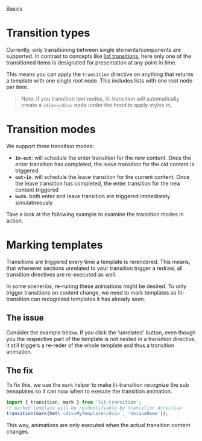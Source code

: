 Basics

# Transition types

Currently, only transitioning between single elements/components are supported.
In contrast to concepts like [list transitions](https://vuejs.org/v2/guide/transitions.html#List-Transitions), here only one of the transitioned items is designated for
presentation at any point in time.

This means you can apply the `transition` directive on anything that returns a
template with one single root node.
This includes lists with one root node per item.

<script>
import { LitElement, html } from 'lit-element';
import { transition, slide } from 'lit-transition';
const items = [
  'Another', html`<i>one</i>`, 'bites', 'the', html`<h3>dust</h3>`,
  'Hey,', 'I\'m', 'gonna', 'get', 'you', 'too'
];

export class Comp extends LitElement {
  // i cycles through items
  static get properties() { return { i: Number } }

  connectedCallback() {
    super.connectedCallback();
    // toggle every second
    this.interval = setInterval(() => this.i = ((this.i||0)+1)%items.length, 1200);
  }
  disconnectedCallback(){
    super.disconnectedCallback();
    // clean up
    clearInterval(this.interval);
  }

  render() {
    // cycle through items
    return transition(
      items.map(item => html`<b>${item}</b>`)[this.i],
      slide({x:'300px'})
    )
  } 
}
</script>

> Note: if you transition text nodes, lit-transition will automatically
> create a `<div></div>` node under the hood to apply styles to.

# Transition modes

We support three transition modes:

* __`in-out`__:
  will schedule the enter transition for the new content.
  Once the enter transition has completed,
  the leave transition for the old content is triggered
* __`out-in`__.
  will schedule the leave transition for the current content.
  Once the leave transition has completed,
  the enter transition for the new content triggered
* __`both`__.
  both enter and leave transition are triggered immediately simulatneously

Take a look at the following example to examine the transition
modes in action.
<script>
import { LitElement, html } from 'lit-element';
import { transition, slide } from 'lit-transition';

export class Comp extends LitElement {
  static get properties() {
    return { 
      a: Boolean, // to toggle content
      mode: String // for transition mode
    }
  }

  exec(mode) {
    this.mode = mode;
    this.a = !this.a;
  }

  render() {
    // animates with different modes
    return html`
    <button @click=${() => this.exec('in-out')}>in-out</button>
    <button @click=${() => this.exec('out-in')}>out-in</button>
    <button @click=${() => this.exec('both')}>both</button>
    ${transition(this.a
      ? html`<div>TWO</div>`
      : html`<div>ONE</div>`,
      slide({x:'-200px',y:'200px', mode: this.mode})
    )}`;
  } 
}
</script>

# Marking templates

Transitions are triggered every time a template is rerendered.
This means, that whenever sections unrelated to your transition
trigger a redraw, all transition directives are re-executed as well.

In some scenerios, re-runing these animations might be desired.
To only trigger transitions on content change,
we need to mark templates so lit-transition can recognized templates
it has already seen.

## The issue
Consider the example below.
If you click the 'unrelated' button,
even though you the respective part of the template
is not nested in a transition directive, it still triggers
a re-reder of the whole template and thus a transition animation.

<script>
import { LitElement, html, css } from 'lit-element';
import { transition, slide } from 'lit-transition';

export class Comp extends LitElement {
  static get styles() { return css`
    .two {
      background: #FF0000;
    }`;
  }
  static get properties() {
    return { 
      a: Boolean, // to toggle content
      u: Boolean // effects unrelated content
    }
  }

  get unrelated() {
    return this.u ? 'A' : 'B';
  }

  render() {
    // changing this.u and in turn this.unrelated
    // will re-trigger the transition
    return html`
    <button @click=${() => this.a = !this.a}>change transitioned content</button>
    <button @click=${() => this.u = !this.u}>change unrelated content (should not transition)</button>
    <div>${transition(this.a
        ? html`<div>ONE ${this.unrelated}</div>`
        : html`<div class="two">TWO ${this.unrelated}</div>`
    , slide)}</div>`;
  } 
}
</script>

## The fix
To fix this, we use the `mark` helper to make
lit-transition recognize the sub temaplates so it can now
when to execute the transition animation.

```javascript
import { transition, mark } from 'lit-transition';
// marked template will be reidentifyable by transition directive
transition(mark(hmtl`<div>MyTemplate</div>`, 'UniqueName'));
```

This way, animations are only executed when the
actual transition content changes.

<script>
import { LitElement, html, css } from 'lit-element';
import { transition, mark, slide } from 'lit-transition';

export class Comp extends LitElement {
  static get styles() { return css`
    .two {
      background: #FF0000;
    }`;
  }
  static get properties() {
    return { 
      a: Boolean, // to toggle content
      u: Boolean // effects unrelated content
    }
  }

  get unrelated() {
    return this.u ? 'A' : 'B';
  }

  render() {
    // transition wil only be triggered of the marked content
    // changes
    return html`
    <button @click=${() => this.a = !this.a}>change transitioned content</button>
    <button @click=${() => this.u = !this.u}>change unrelated content (should not transition)</button>
    <div>${transition(
      this.a ? mark(html`<div>ONE ${this.unrelated}</div>`,'one') :
        mark(html`<div class="two">TWO ${this.unrelated}</div>`,'two')
    , slide)}</div>`;
  } 
}
</script>



